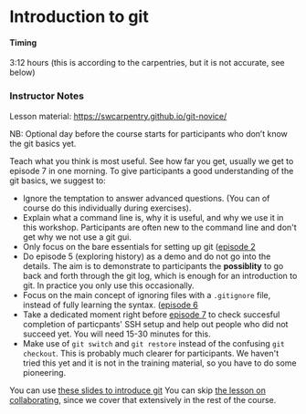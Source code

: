 # Introduction to git
#### Timing
3:12 hours (this is according to the carpentries, but it is not accurate, see below)

### Instructor Notes
Lesson material: https://swcarpentry.github.io/git-novice/ 

NB: Optional day before the course starts for participants who don’t know the git basics yet.

Teach what you think is most useful. See how far you get, usually we get to episode 7 in one morning.
To give participants a good understanding of the git basics, we suggest to:
* Ignore the temptation to answer advanced questions. (You can of course do this individually during exercises).
* Explain what a command line is, why it is useful, and why we use it in this workshop. Participants are often new to the command line and don't get why we not use a git gui.
* Only focus on the bare essentials for setting up git ([episode 2](https://swcarpentry.github.io/git-novice/02-setup/index.html)
* Do episode 5 (exploring history) as a demo and do not go into the details. The aim is to demonstrate to participants the **possiblity** to go back and forth through the git log, which is enough for an introduction to git. In practice you only use this occasionally.
* Focus on the main concept of ignoring files with a `.gitignore` file, instead of fully learning the syntax. ([episode 6](https://swcarpentry.github.io/git-novice/06-ignore/index.html)
* Take a dedicated moment right before [episode 7](https://swcarpentry.github.io/git-novice/07-github/index.html) to check succesful completion of particpants' SSH setup and help out people who did not succeed yet. You will need 15-30 minutes for this.
* Make use of `git switch` and `git restore` instead of the confusing `git checkout`. This is probably much clearer for participants. We haven't tried this yet and it is not in the training material, so you have to do some pioneering.

You can use [these slides to introduce git](../files/02-introduction-to-git-slides.pptx)
You can skip [the lesson on collaborating](https://swcarpentry.github.io/git-novice/08-collab/index.html),
since we cover that extensively in the rest of the course. 
